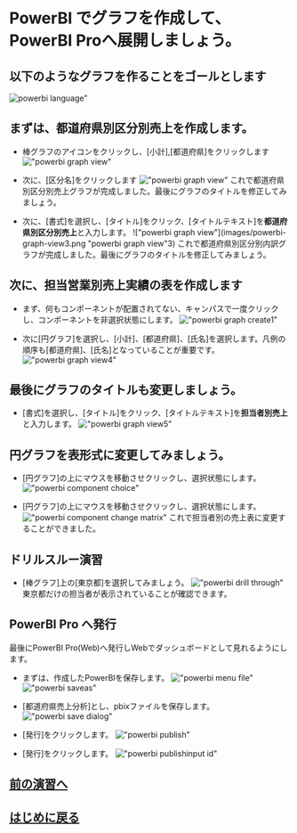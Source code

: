 # PowerBI でグラフを作成して、PowerBI Proへ展開しましょう。

## 以下のようなグラフを作ることをゴールとします
![powerbi language"](images/powerbi-graph-create.png "powerbi language")

## まずは、**都道府県別区分別売上**を作成します。
- 棒グラフのアイコンをクリックし、[小計],[都道府県]をクリックします
!["powerbi graph view"](images/powerbi-graph-view1.png "powerbi graph view1")

- 次に、[区分名]をクリックします
!["powerbi graph view"](images/powerbi-graph-view2.png "powerbi graph view2")
これで都道府県別区分別売上グラフが完成しました。最後にグラフのタイトルを修正してみましょう。

- 次に、[書式]を選択し、[タイトル]をクリック、[タイトルテキスト]を**都道府県別区分別売上**と入力します。
!["powerbi graph view"](images/powerbi-graph-view3.png "powerbi graph view"3)
これで都道府県別区分別内訳グラフが完成しました。最後にグラフのタイトルを修正してみましょう。

## 次に、**担当営業別売上実績**の表を作成します
- まず、何もコンポーネントが配置されてない、キャンパスで一度クリックし、コンポーネントを非選択状態にします。
!["powerbi graph create1"](images/powerbi-graph-create1.png "powerbi graph create1")

- 次に[円グラフ]を選択し、[小計]、[都道府県]、[氏名]を選択します。凡例の順序も[都道府県]、[氏名]となっていることが重要です。
!["powerbi graph view4"](images/powerbi-graph-view4.png "powerbi graph view4")

## 最後にグラフのタイトルも変更しましょう。
- [書式]を選択し、[タイトル]をクリック、[タイトルテキスト]を**担当者別売上**と入力します。
!["powerbi graph view5"](images/powerbi-graph-view5.png "powerbi graph view5")


## 円グラフを表形式に変更してみましょう。
- [円グラフ]の上にマウスを移動させクリックし、選択状態にします。
!["powerbi component choice"](images/powerbi-component-choice.png "powerbi component choice")

- [円グラフ]の上にマウスを移動させクリックし、選択状態にします。
!["powerbi component change matrix"](images/powerbi-component-change-matrix.png "powerbi component change matrix")
これで担当者別の売上表に変更することができました。

## ドリルスルー演習
- [棒グラフ]上の[東京都]を選択してみましょう。
!["powerbi drill through"](images/powerbi-drill-through.png "powerbi drill through")
東京都だけの担当者が表示されていることが確認できます。

## PowerBI Pro へ発行
最後にPowerBI Pro(Web)へ発行しWebでダッシュボードとして見れるようにします。
- まずは、作成したPowerBIを保存します。
!["powerbi menu file"](images/powerbi-menu-file.png "powerbi menu file")
!["powerbi saveas"](images/powerbi-saveas.png "powerbi saveas")

- [都道府県売上分析]とし、pbixファイルを保存します。
!["powerbi save dialog"](images/powerbi-save-dialog.png "powerbi save dialog")

- [発行]をクリックします。
!["powerbi publish"](images/powerbi-publish.png "powerbi publish")

- [発行]をクリックします。
!["powerbi publishinput id"](images/powerbi-publish-input-id.png "powerbi publish input id")


## [前の演習へ][2]
## [はじめに戻る][3]

[1]:https://powerbi.microsoft.com/ja-jp/downloads/

[2]:powerbi-create.markdown
[3]:sqlcreate-hands-on.markdown
